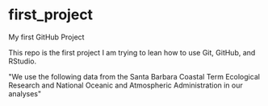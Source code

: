 # first_project
My first GitHub Project

This repo is the first project I am trying to lean how to use Git, GitHub, and RStudio.

"We use the following data from the Santa Barbara Coastal Term Ecological Research and National  Oceanic and Atmospheric Administration in our analyses"
